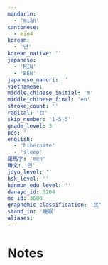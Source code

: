 ```yaml
---
mandarin:
  - 'mián'
cantonese:
  - min4
korean:
  - '면'
korean_native: ''
japanese:
  - 'MIN'
  - 'BEN'
japanese_nanori: ''
vietnamese:
middle_chinese_initial: 'm'
middle_chinese_final: 'en'
stroke_count: ''
radical: '目'
skip_number: '1-5-5'
grade_level: 3
pos: ''
english:
  - 'hibernate'
  - 'sleep'
羅馬字: 'men'
韓文: '먼'
joyo_level: ''
hsk_level: ''
hanmun_edu_level: ''
danayo_id: 3204
mc_id: 3688
graphemic_classification: '民'
stand_in: '睡眠'
aliases:
---
```


# Notes
